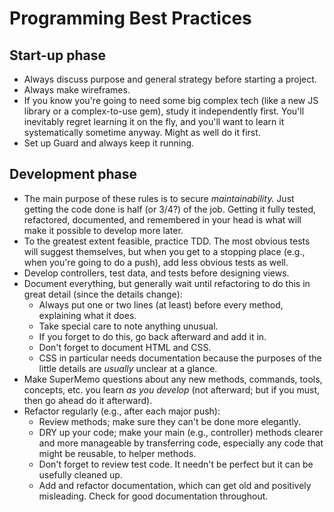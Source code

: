 # Programming Best Practices

## Start-up phase
* Always discuss purpose and general strategy before starting a project.
* Always make wireframes.
* If you know you're going to need some big complex tech (like a new JS library or a complex-to-use gem), study it independently first. You'll inevitably regret learning it on the fly, and you'll want to learn it systematically sometime anyway. Might as well do it first.
* Set up Guard and always keep it running.

## Development phase
* The main purpose of these rules is to secure *maintainability.* Just getting the code done is half (or 3/4?) of the job. Getting it fully tested, refactored, documented, and remembered in your head is what will make it possible to develop more later.
* To the greatest extent feasible, practice TDD. The most obvious tests will suggest themselves, but when you get to a stopping place (e.g., when you're going to do a push), add less obvious tests as well.
* Develop controllers, test data, and tests before designing views.
* Document everything, but generally wait until refactoring to do this in great detail (since the details change):
  * Always put one or two lines (at least) before every method, explaining what it does.
  * Take special care to note anything unusual.
  * If you forget to do this, go back afterward and add it in.
  * Don't forget to document HTML and CSS.
  * CSS in particular needs documentation because the purposes of the little details are *usually* unclear at a glance. 
* Make SuperMemo questions about any new methods, commands, tools, concepts, etc. you learn *as you develop* (not afterward; but if you must, then go ahead do it afterward).
* Refactor regularly (e.g., after each major push):
  * Review methods; make sure they can't be done more elegantly.
  * DRY up your code; make your main (e.g., controller) methods clearer and more manageable by transferring code, especially any code that might be reusable, to helper methods.
  * Don't forget to review test code. It needn't be perfect but it can be usefully cleaned up.
  * Add and refactor documentation, which can get old and positively misleading. Check for good documentation throughout.
